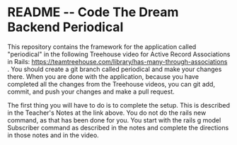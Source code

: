# README -- Code The Dream Backend Periodical

This repository contains the framework for the application called "periodical" in the following Treehouse video for Active Record Associations in Rails: https://teamtreehouse.com/library/has-many-through-associations .  You should create a git branch called periodical and make your changes there.
When you are done with the application, because you have completed all the changes from the Treehouse videos, you can git add, commit, and push your changes and 
make a pull request.

The first thing you will have to do is to complete the setup.  This is described in the Teacher's Notes at the link above.  You do not do the rails new command,
as that has been done for you.  You start with the rails g model Subscriber command as described in the notes and complete the directions in those notes and in the
video.
